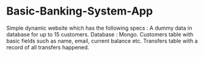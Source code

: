 # Basic-Banking-System-App
Simple dynamic website which has the following specs : A dummy data in database for up to 15 customers. Database : Mongo. Customers table with basic fields such as name, email, current balance etc. Transfers table with a record of all transfers happened.
